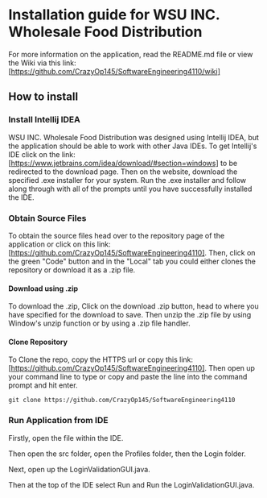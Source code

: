 # Installation guide for WSU INC. Wholesale Food Distribution
For more information on the application, read the README.md file or view the Wiki via this link: [https://github.com/CrazyOp145/SoftwareEngineering4110/wiki]

## How to install

### Install Intellij IDEA
WSU INC. Wholesale Food Distribution was designed using Intellij IDEA, but the application should be able to work with other Java IDEs. 
To get Intellij's IDE click on the link: [https://www.jetbrains.com/idea/download/#section=windows] to be redirected to the download page.
Then on the website, download the specified .exe installer for your system. 
Run the .exe installer and follow along through with all of the prompts until you have successfully installed the IDE.

### Obtain Source Files
To obtain the source files head over to the repository page of the application or click on this link: [https://github.com/CrazyOp145/SoftwareEngineering4110].
Then, click on the green "Code" button and in the "Local" tab you could either clones the repository or download it as a .zip file.

#### Download using .zip

To download the .zip, Click on the download .zip button, head to where you have specified for the download to save. Then unzip the .zip file by using Window's unzip function or by using a .zip file handler.

#### Clone Repository

To Clone the repo, copy the HTTPS url or copy this link: [https://github.com/CrazyOp145/SoftwareEngineering4110]. Then open up your command line to type or copy and paste the line into the command prompt and hit enter.

```
git clone https://github.com/CrazyOp145/SoftwareEngineering4110
```

### Run Application from IDE

Firstly, open the file within the IDE. 

Then open the src folder, open the Profiles folder, then the Login folder.

Next, open up the LoginValidationGUI.java.

Then at the top of the IDE select Run and Run the LoginValidationGUI.java.

